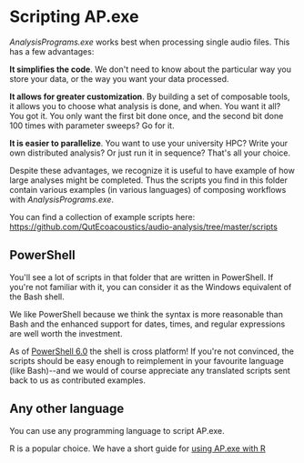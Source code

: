 # Scripting AP.exe

_AnalysisPrograms.exe_ works best when processing single audio files.
This has a few advantages:

**It simplifies the code**. We don't need to know about the particular
way you store your data, or the way you want your data processed.

**It allows for greater customization**. By building a set of composable
tools, it allows you to choose what analysis is done, and when. You want it
all? You got it. You only want the first bit done once, and the second bit done
100 times with parameter sweeps? Go for it.

**It is easier to parallelize**. You want to use your university HPC?
Write your own distributed analysis? Or just run it in sequence? That's all
your choice.

Despite these advantages, we recognize it is useful to have example of
how large analyses might be completed. Thus the scripts you find in this
folder contain various examples (in various languages) of composing
workflows with _AnalysisPrograms.exe_.

You can find a collection of example scripts here: https://github.com/QutEcoacoustics/audio-analysis/tree/master/scripts

## PowerShell

You'll see a lot of scripts in that folder that are written in PowerShell.
If you're not familiar with it, you can consider it as the Windows equivalent
of the Bash shell.

We like PowerShell because we think the syntax is more reasonable than Bash
and the enhanced support for dates, times, and regular expressions are well worth the investment.

As of [PowerShell 6.0](https://github.com/PowerShell/PowerShell#-powershell)
the shell is cross platform! If you're not
convinced, the scripts should be easy enough to reimplement in your favourite
language (like Bash)--and we would of course appreciate any translated
scripts sent back to us as contributed examples.

## Any other language

You can use any programming language to script AP.exe.

R is a popular choice. We have a short guide for [using AP.exe with R](./using_r.md)
